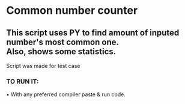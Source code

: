 Common number counter
====
This script uses PY to find amount of inputed number's most common one. <br>
Also, shows some statistics.
----
Script was made for test case <br>

### TO RUN IT: <br>
• With any preferred compiler paste & run code. 
